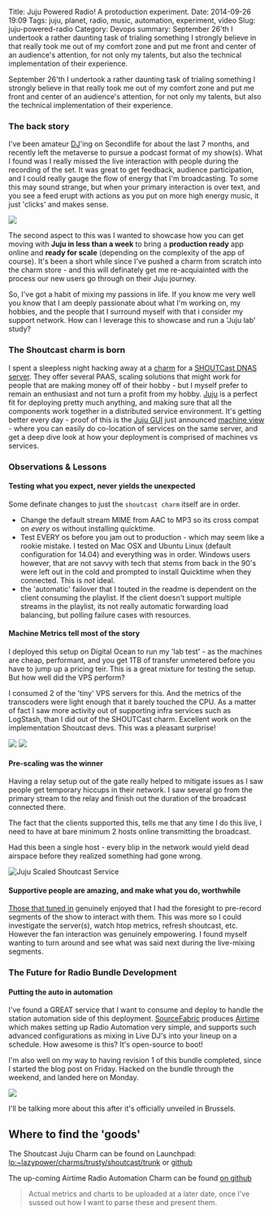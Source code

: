 Title: Juju Powered Radio! A protoduction experiment.
Date: 2014-09-26 19:09
Tags: juju, planet, radio, music, automation, experiment, video
Slug: juju-powered-radio
Category: Devops
summary: September 26'th I undertook a rather daunting task of trialing something I strongly believe in that really took me out of my comfort zone and put me front and center of an audience's attention, for not only my talents, but also the technical implementation of their experience.



September 26'th I undertook a rather daunting task of trialing something I strongly believe in that really took me out of my comfort zone and put me front and center of an audience's attention, for not only my talents, but also the technical implementation of their experience.


### The back story

I've been amateur [DJ](http://mixcloud.com/rahlgenesis/)'ing on Secondlife for about the last 7 months, and recently left the metaverse to pursue a podcast format of my show(s).  What I found was I really missed the live interaction with people during the recording of the set. It was great to get feedback, audience participation, and I could really gauge the flow of energy that I'm broadcasting. To some this may sound strange, but when your primary interaction is over text, and you see a feed erupt with actions as you put on more high energy music, it just 'clicks' and makes sense.

![](/images/2014/Sep/secondlife_dj.png)

The second aspect to this was I wanted to showcase how you can get moving with **Juju in less than a week** to bring a **production ready** app online and **ready for scale** (depending on the complexity of the app of course). It's been a short while since I've pushed a charm from scratch into the charm store - and this will definately get me re-acquiainted with the process our new users go through on their Juju journey.

So, I've got a habit of mixing my passions in life. If you know me very well you know that I am deeply passionate about what I'm working on, my hobbies, and the people that I surround myself with that i consider my support network. How can I leverage this to showcase and run a 'Juju lab' study?

### The Shoutcast charm is born

I spent a sleepless night hacking away at a [charm](https://code.launchpad.net/~lazypower/charms/trusty/shoutcast/trunk) for a [SHOUTCast DNAS server](http://www.shoutcast.com/BroadcastNow). They offer several PAAS, scaling solutions that might work for people that are making money off of their hobby - but I myself prefer to remain an enthusiast and not turn a profit from my hobby. [Juju](http://juju.ubuntu.com) is a perfect fit for deploying pretty much anything, and making sure that all the components work together in a distributed service environment. It's getting better every day - proof of this is the [Juju GUI](http://jujucharms.com) just announced [machine view](https://insights.ubuntu.com/2014/09/26/juju-machine-view-more-control-at-your-fingertips/) - where you can easily do co-location of services on the same server, and get a deep dive look at how your deployment is comprised of machines vs services.


### Observations & Lessons

#### Testing what you expect, never yields the unexpected
Some definate changes to just the `shoutcast charm` itself are in order.

- Change the default stream MIME from AAC to MP3 so its cross compat on *every* os without installing quicktime.
- Test EVERY os before you jam out to production - which may seem like a rookie mistake. I tested on Mac OSX and Ubuntu Linux (default configuration for 14.04) and everything was in order. Windows users however, that are not savvy with tech that stems from back in the 90's were left out in the cold and prompted to install Quicktime when they connected.  This is *not* ideal.
- the 'automatic' failover that I touted in the readme is dependent on the client consuming the playlist. If the client doesn't support multiple streams in the playlist, its not really automatic forwarding load balancing, but polling failure cases with resources.



#### Machine Metrics tell most of the story

I deployed this setup on Digital Ocean to run my 'lab test' - as the machines are cheap, performant, and you get 1TB of transfer unmetered before you have to jump up a pricing teir. This is a great mixture for testing the setup. But how well did the VPS perform?

I consumed 2 of the 'tiny' VPS servers for this. And the metrics of the transcoders were light enough that it barely touched the CPU. As a matter of fact I saw more activity out of supporting infra services such as LogStash, than I did out of the SHOUTCast charm. Excellent work on the implementation Shoutcast devs. This was a pleasant surprise!

![](/images/2014/Sep/ubuntu-do-prod-41c692c182e243318ebec209c576aff7---_116.png)
![](/images/2014/Sep/ubuntu-do-prod-22998e4b90d24ca682ce3892368139b1---_117.png)


#### Pre-scaling was the winner

Having a relay setup out of the gate really helped to mitigate issues as I saw people get temporary hiccups in their network. I saw several go from the primary stream to the relay and finish out the duration of the broadcast connected there.

The fact that the clients supported this, tells me that any time I do this live, I need to have at bare minimum 2 hosts online transmitting the broadcast.

Had this been a single host - every blip in the network would yield dead airspace before they realized something had gone wrong.

![Juju Scaled Shoutcast Service](/images/2014/Sep/Juju-Admin---Google-Chrome_127.png)

#### Supportive people are amazing, and make what you do, worthwhile

[Those that tuned in](https://plus.google.com/events/c00j89u3ipec61gmrlq11916fg8) genuinely enjoyed that I had the foresight to pre-record segments of the show to interact with them. This was more so I could investigate the server(s), watch htop metrics, refresh shoutcast, etc. However the fan interaction was genuinely empowering. I found myself wanting to turn around and see what was said next during the live-mixing segments.


### The Future for Radio Bundle Development


#### Putting the auto in automation

I've found a GREAT service that I want to consume and deploy to handle the station automation side of this deployment. [SourceFabric](http://sourcefabric.org) produces [Airtime](http://sourcefabric.org/airtime) which makes setting up Radio Automation very simple, and supports such advanced configurations as mixing in Live DJ's into your lineup on a schedule. How awesome is this? It's open-source to boot!

I'm also well on my way to having revision 1 of this bundle completed, since I started the blog post on Friday. Hacked on the bundle through the weekend, and landed here on Monday.

![](/images/2014/Sep/Workspace-1_126.png)

I'll be talking more about this after it's officially unveiled in Brussels.


## Where to find the 'goods'

The Shoutcast Juju Charm can be found on Launchpad: [lp:~lazypower/charms/trusty/shoutcast/trunk](https://code.launchpad.net/~lazypower/charms/trusty/shoutcast/trunk) or [ github](https://github.com/chuckbutler/shoutcast-charm)

The up-coming Airtime Radio Automation Charm can be found [on github](https://github.com/chuckbutler/airtime-charm)

> Actual metrics and charts to be uploaded at a later date, once I've sussed out how I want to parse these and present them.
